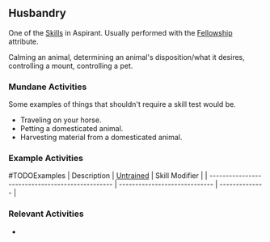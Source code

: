 ## Husbandry
One of the [Skills](Skills) in Aspirant. Usually performed with the [Fellowship](Stats#Fellowship) attribute.

Calming an animal, determining an animal's disposition/what it desires, controlling a mount, controlling a pet. 

### Mundane Activities
Some examples of things that shouldn't require a skill test would be.
* Traveling on your horse.
* Petting a domesticated animal.
* Harvesting material from a domesticated animal.

### Example Activities
#TODOExamples 
| Description                                      | [Untrained](Skills#Untrained) | Skill Modifier |
| ------------------------------------------------ | ----------------------------- | -------------- |


### Relevant Activities
* 